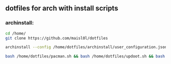 ## dotfiles for arch with install scripts

### archinstall:
```sh
cd /home/
git clone https://github.com/maisl0l/dotfiles

archinstall --config /home/dotfiles/archinstall/user_configuration.json --disk_layouts /home/dotfiles/archinstall/user_disk_layout.json --creds /home/dotfiles/archinstall/user_credentials.json

bash /home/dotfiles/pacman.sh && bash /home/dotfiles/updoot.sh && bash /home/dotfiles/yay.sh
```
